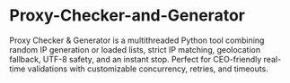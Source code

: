 # Proxy-Checker-and-Generator
Proxy Checker &amp; Generator is a multithreaded Python tool combining random IP generation or loaded lists, strict IP matching, geolocation fallback, UTF-8 safety, and an instant stop. Perfect for CEO-friendly real-time validations with customizable concurrency, retries, and timeouts.
